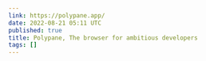 ```yaml
---
link: https://polypane.app/
date: 2022-08-21 05:11 UTC
published: true
title: Polypane, The browser for ambitious developers
tags: []
---
```




